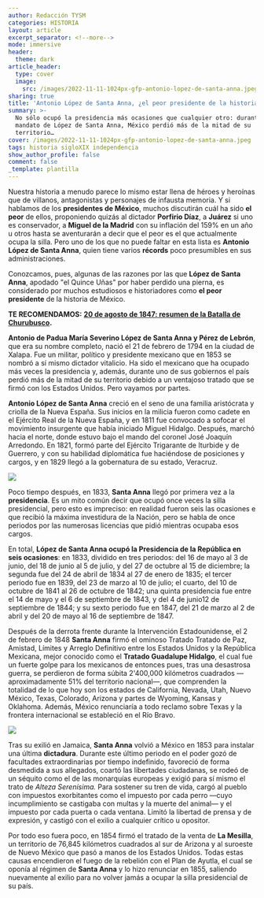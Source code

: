 ```yaml
---
author: Redacción TYSM
categories: HISTORIA
layout: article
excerpt_separator: <!--more-->
mode: immersive
header:
  theme: dark
article_header:
  type: cover
  image:
    src: /images/2022-11-11-1024px-gfp-antonio-lopez-de-santa-anna.jpeg
sharing: true
title: 'Antonio López de Santa Anna, ¿el peor presidente de la historia de México?'
summary: >-
  No sólo ocupó la presidencia más ocasiones que cualquier otro: durante el
  mandato de López de Santa Anna, México perdió más de la mitad de su
  territorio…
cover: /images/2022-11-11-1024px-gfp-antonio-lopez-de-santa-anna.jpeg
tags: historia sigloXIX independencia
show_author_profile: false
comment: false
_template: plantilla
---
```







Nuestra historia a menudo parece lo mismo estar llena de héroes y heroínas que de villanos, antagonistas y personajes de infausta memoria. Y si hablamos de los **presidentes de México**, muchos discutirán cuál ha sido **el peor** de ellos, proponiendo quizás al dictador **Porfirio Díaz**, a **Juárez** si uno es conservador, a **Miguel de la Madrid** con su inflación del 159% en un año u otros hasta se aventurarán a decir que el peor es el que actualmente ocupa la silla. Pero uno de los que no puede faltar en esta lista es **Antonio López de Santa Anna**, quien tiene varios **récords** poco presumibles en sus administraciones.

Conozcamos, pues, algunas de las razones por las que **López de Santa Anna**, apodado "el Quince Uñas" por haber perdido una pierna, es considerado por muchos estudiosos e historiadores como **el peor presidente** de la historia de México.

**TE RECOMENDAMOS:** [**20 de agosto de 1847: resumen de la Batalla de Churubusco**](https://blog.tonoysumariachi.com/historia/2022/07/15/20-de-agosto-de-1847-resumen-de-la-batalla-de-churubusco.html)**.**

**Antonio de Padua María Severino López de Santa Anna y Pérez de Lebrón**, que era su nombre completo, nació el 21 de febrero de 1794 en la ciudad de Xalapa. Fue un militar, político y presidente mexicano que en 1853 se nombró a sí mismo dictador vitalicio. Ha sido el mexicano que ha ocupado más veces la presidencia y, además, durante uno de sus gobiernos el país perdió más de la mitad de su territorio debido a un ventajoso tratado que se firmó con los Estados Unidos. Pero vayamos por partes.

**Antonio López de Santa Anna** creció en el seno de una familia aristócrata y criolla de la Nueva España. Sus inicios en la milicia fueron como cadete en el Ejército Real de la Nueva España, y en 1811 fue convocado a sofocar el movimiento insurgente que había iniciado Miguel Hidalgo. Después, marchó hacia el norte, donde estuvo bajo el mando del coronel José Joaquín Arredondo. En 1821, formó parte del Ejército Trigarante de Iturbide y de Guerrero, y con su habilidad diplomática fue haciéndose de posiciones y cargos, y en 1829 llegó a la gobernatura de su estado, Veracruz.

![](https://upload.wikimedia.org/wikipedia/commons/e/ed/Oleo_Antonio_Lopez_de_Santa_Anna.PNG)

Poco tiempo después, en 1833, **Santa Anna** llegó por primera vez a la **presidencia**. Es un mito común decir que ocupó once veces la silla presidencial, pero esto es impreciso: en realidad fueron seis las ocasiones e que recibió la máxima investidura de la Nación, pero se habla de once periodos por las numerosas licencias que pidió mientras ocupaba esos cargos.

En total, **López de Santa Anna ocupó la Presidencia de la República en seis ocasiones**: en 1833, dividido en tres periodos: del 16 de mayo al 3 de junio, del 18 de junio al 5 de julio, y del 27 de octubre al 15 de diciembre; la segunda fue del 24 de abril de 1834 al 27 de enero de 1835; el tercer periodo fue en 1839, del 23 de marzo al 10 de julio; el cuarto, del 10 de octubre de 1841 al 26 de octubre de 1842; una quinta presidencia fue entre el 14 de mayo y el 6 de septiembre de 1843, y del 4 de junio12 de septiembre de 1844; y su sexto periodo fue en 1847, del 21 de marzo al 2 de abril y del 20 de mayo al 16 de septiembre de 1847.

Después de la derrota frente durante la Intervención Estadounidense, el 2 de febrero de 1848 **Santa Anna** firmó el ominoso Tratado Tratado de Paz, Amistad, Límites y Arreglo Definitivo entre los Estados Unidos y la República Mexicana, mejor conocido como el **Tratado Guadalupe Hidalgo**, el cual fue un fuerte golpe para los mexicanos de entonces pues, tras una desastrosa guerra, se perdieron de forma súbita 2'400,000 kilómetros cuadrados —aproximadamente 51% del territorio nacional—, que comprenden la totalidad de lo que hoy son los estados de California, Nevada, Utah, Nuevo México, Texas, Colorado, Arizona y partes de Wyoming, Kansas y Oklahoma. Además, México renunciaría a todo reclamo sobre Texas y la frontera internacional se estableció en el Río Bravo.

![](https://upload.wikimedia.org/wikipedia/commons/thumb/1/1d/Gilman_%28United_States_%28after_the_Treaty_of_Guadalupe_Hidalgo%29%29_1848_UTA.jpg/1024px-Gilman_%28United_States_%28after_the_Treaty_of_Guadalupe_Hidalgo%29%29_1848_UTA.jpg)

Tras su exilió en Jamaica, **Santa Anna** volvió a México en 1853 para instalar una última **dictadura**. Durante este último periodo en el poder gozó de facultades extraordinarias por tiempo indefinido, favoreció de forma desmedida a sus allegados, coartó las libertades ciudadanas, se rodeó de un séquito como el de las monarquías europeas y exigió para sí mismo el trato de _Alteza Serenísima._ Para sostener su tren de vida, cargó al pueblo con impuestos exorbitantes como el impuesto por cada perro —cuyo incumplimiento se castigaba con multas y la muerte del animal— y el impuesto por cada puerta o cada ventana. Limitó la libertad de prensa y de expresión, y castigó con el exilio a cualquier crítico u opositor.

Por todo eso fuera poco, en 1854 firmó el tratado de la venta de **La Mesilla**, un territorio de 76,845 kilómetros cuadrados al sur de Arizona y al suroeste de Nuevo México que pasó a manos de los Estados Unidos. Todas estas causas encendieron el fuego de la rebelión con el Plan de Ayutla, el cual se oponía al régimen de **Santa Anna** y lo hizo renunciar en 1855, saliendo nuevamente al exilio para no volver jamás a ocupar la silla presidencial de su país.

